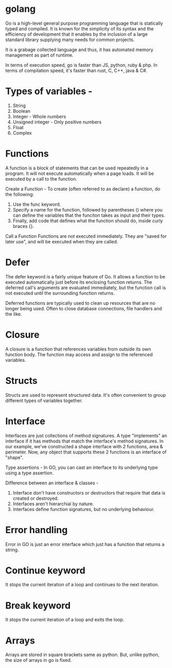 # golang

Go is a high-level general purpose programming language that is statically typed and compiled. It is known for the simplicity of its syntax and the efficiency of development that it enables by the inclusion of a large standard library supplying many needs for common projects.

It is a grabage collected language and thus, it has automated memory management as part of runtime.

In terms of execution speed, go is faster than JS, python, ruby & php. In terms of compilation speed, it's faster than rust, C, C++, java & C#.

# Types of variables - 
1. String
2. Boolean
3. Integer - Whole numbers
4. Unsigned integer - Only positive numbers
5. Float
6. Complex

# Functions

A function is a block of statements that can be used repeatedly in a program. It will not execute automatically when a page loads. It will be executed by a call to the function.

Create a Function - To create (often referred to as declare) a function, do the following:

1. Use the func keyword.
2. Specify a name for the function, followed by parentheses () where you can define the variables that the funciton takes as input and their types.
3. Finally, add code that defines what the function should do, inside curly braces {}.

Call a Function
Functions are not executed immediately. They are "saved for later use", and will be executed when they are called.

# Defer 

The defer keyword is a fairly unique feature of Go. It allows a function to be executed automatically just before its enclosing function returns. The deferred call's arguments are evaluated immediately, but the function call is not executed until the surrounding function returns.

Deferred functions are typically used to clean up resources that are no longer being used. Often to close database connections, file handlers and the like.

# Closure

A closure is a function that references variables from outside its own function body. The function may access and assign to the referenced variables.

# Structs

Structs are used to represent structured data. It's often convenient to group different types of variables together. 

# Interface

Interfaces are just collections of method signatures. A type "implements" an interface if it has methods that match the interface's method signatures. In our example, we've constructed a shape interface with 2 functions, area & perimeter. Now, any object that supports these 2 functions is an interface of "shape".

Type assertions - In GO, you can cast an interface to its underlying type using a type assertion.

Difference between an interface & classes - 

1. Interface don't have constructors or destructors that require that data is created or destroyed.
2. Interfaces aren't hierarchial by nature.
3. Interfaces define function signatures, but no underlying behaviour.


# Error handling

Error in GO is just an error interface which just has a function that returns a string.

# Continue keyword 

It stops the current iteration of a loop and continues to the next iteration.

# Break keyword

It stops the current iteration of a loop and exits the loop.

# Arrays

Arrays are stored in square brackets same as python. But, unlike python, the size of arrays in go is fixed.